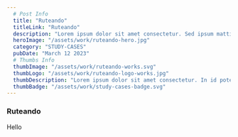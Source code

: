 ```yaml
---
  # Post Info
  title: "Ruteando"
  titleLink: "Ruteando"
  description: "Lorem ipsum dolor sit amet consectetur. Sed ipsum mattis hendrerit sed arcu sit sed massa. Ac ornare porttitor pharetra condimentum sit nisi nisl nunc mauris. Tempus mauris a nibh dignissim fringilla aliquam ante odio. Velit morbi eu cursus nisi dolor pellentesque nisl. Dictum aliquet pharetra odio non. Ac libero vel odio proin. In et aenean at ac. Nullam."
  heroImage: "/assets/work/ruteando-hero.jpg"
  category: "STUDY-CASES"
  pubDate: "March 12 2023"
  # Thumbs Info
  thumbImage: "/assets/work/ruteando-works.svg"
  thumbLogo: "/assets/work/ruteando-logo-works.jpg"
  thumbDescription: "Lorem ipsum dolor sit amet consectetur. In id potenti ut facilisi. Facilisis orci mauris molestie felis enim id auctor mauris. Dignissim posuere aliquet lorem cras."
  thumbBadge: "/assets/work/study-cases-badge.svg"
---
```

### Ruteando

Hello